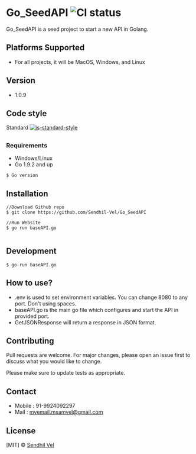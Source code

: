 # Go_SeedAPI ![CI status](https://img.shields.io/badge/build-passing-brightgreen.svg)

Go_SeedAPI is a seed project to start a new API in Golang.

## Platforms Supported
* For all projects, it will be MacOS, Windows, and Linux
## Version
* 1.0.9

## Code style
Standard [![js-standard-style](https://img.shields.io/badge/code%20style-standard-brightgreen.svg?style=flat)](https://github.com/feross/standard)

## 

### Requirements
* Windows/Linux
* Go 1.9.2 and up

`$ Go version`

## Installation

```
//Download Github repo
$ git clone https://github.com/Sendhil-Vel/Go_SeedAPI

//Run Website
$ go run baseAPI.go


```

## Development
```
$ go run baseAPI.go
```

## How to use?
* .env is used to set environment variables. You can change 8080 to any port. Don't using spaces.
* baseAPI.go is the main go file which configures and start the API in provided port.
* GetJSONResponse will return a response in JSON format.

## Contributing
Pull requests are welcome. For major changes, please open an issue first to discuss what you would like to change.

Please make sure to update tests as appropriate.

## Contact
* Mobile : 91-9924092297
* Mail : [myemail.msamvel@gmail.com](Mail:myemail.msamvel@gmail.com)
## License
[MIT] © [Sendhil Vel](Mail:myemail.msamvel@gmail.com)
